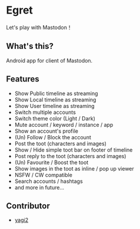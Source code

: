 # Egret
Let's play with Mastodon！

## What's this?
Android app for client of Mastodon.

## Features
- Show Public timeline as streaming
- Show Local timeline as streaming
- Show User timeline as streaming
- Switch multiple accounts
- Switch theme color (Light / Dark)
- Mute account / keyword / instance / app
- Show an account's profile
- (Un) Follow / Block the account
- Post the toot (characters and images)
- Show / Hide simple toot bar on footer of timeline
- Post reply to the toot (characters and images)
- (Un) Favourite / Boost the toot
- Show images in the toot as inline / pop up viewer
- NSFW / CW compatible
- Search accounts / hashtags
- and more in future...

## Contributor
- [yagi2](https://github.com/yagi2)

